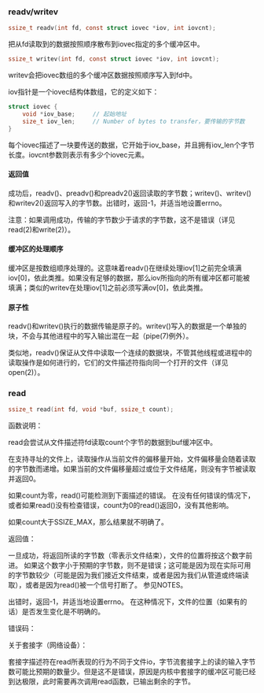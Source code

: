 ### readv/writev

```c
ssize_t readv(int fd, const struct iovec *iov, int iovcnt);
```

把从fd读取到的数据按照顺序散布到iovec指定的多个缓冲区中。



```c
ssize_t writev(int fd, const struct iovec *iov, int iovcnt);
```

writev会把iovec数组的多个缓冲区数据按照顺序写入到fd中。



iov指针是一个iovec结构体数组，它的定义如下：

```c
struct iovec {
    void *iov_base;		// 起始地址
    size_t iov_len;		// Number of bytes to transfer，要传输的字节数
}
```

每个iovec描述了一块要传送的数据，它开始于iov_base，并且拥有iov_len个字节长度。iovcnt参数则表示有多少个iovec元素。



#### 返回值

成功后，readv()、preadv()和preadv2()返回读取的字节数；writev()、writev()和writev2()返回写入的字节数。出错时，返回-1，并适当地设置errno。

注意：如果调用成功，传输的字节数少于请求的字节数，这不是错误（详见read(2)和write(2)）。



#### 缓冲区的处理顺序

缓冲区是按数组顺序处理的。这意味着readv()在继续处理iov[1]之前完全填满iov[0]，依此类推。如果没有足够的数据，那么iov所指向的所有缓冲区都可能被填满；类似的writev在处理iov[1]之前必须写满ov[0]，依此类推。



#### 原子性

readv()和writev()执行的数据传输是原子的。writev()写入的数据是一个单独的块，不会与其他进程中的写入输出混在一起（pipe(7)例外）。

类似地，readv()保证从文件中读取一个连续的数据块，不管其他线程或进程中的读取操作是如何进行的，它们的文件描述符指向同一个打开的文件（详见open(2)）。



### read

```c
ssize_t read(int fd, void *buf, ssize_t count);
```

函数说明：

read会尝试从文件描述符fd读取count个字节的数据到buf缓冲区中。

在支持寻址的文件上，读取操作从当前文件的偏移量开始，文件偏移量会随着读取的字节数而递增。如果当前的文件偏移量超过或位于文件结尾，则没有字节被读取并返回0。

如果count为零，read()可能检测到下面描述的错误。 在没有任何错误的情况下，或者如果read()没有检查错误，count为0的read()返回0，没有其他影响。

如果count大于SSIZE_MAX，那么结果就不明确了。

返回值：

一旦成功，将返回所读的字节数（零表示文件结束），文件的位置将按这个数字前进。  如果这个数字小于预期的字节数，则不是错误；这可能是因为现在实际可用的字节数较少（可能是因为我们接近文件结束，或者是因为我们从管道或终端读取），或者是因为read()被一个信号打断了。 参见NOTES。

出错时，返回-1，并适当地设置errno。 在这种情况下，文件的位置（如果有的话）是否发生变化是不明确的。



错误码：





关于套接字（网络设备）：

套接字描述符在read所表现的行为不同于文件io，字节流套接字上的读的输入字节数可能比预期的数量少。但是这不是错误，原因是内核中套接字的缓冲区可能已经到达极限，此时需要再次调用read函数，已输出剩余的字节。
